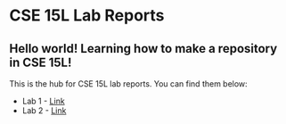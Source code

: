 # CSE 15L Lab Reports
Hello world! Learning how to make a repository in CSE 15L!  
---
This is the hub for CSE 15L lab reports. You can find them below:  
- Lab 1 - [Link](https://kaleaporter.github.io/cse15l-lab-reports/LabReport1.html)  
- Lab 2 - [Link](https://kaleaporter.github.io/cse15l-lab-reports/LabReport2.html)  
